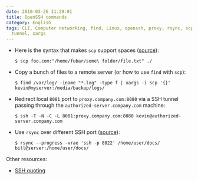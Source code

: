 ```yaml
---
date: 2010-03-26 11:29:01
title: OpenSSH commands
category: English
tags: CLI, Computer networking, find, Linux, openssh, proxy, rsync, scp, shell, SSH,
  tunnel, xargs
---
```


- Here is the syntax that makes `scp` support spaces ([source](https://rasterweb.net/raster/2005/01/27/scp-and-spaces/)):

  ```shell-session
  $ scp foo.com:"/home/fubar/some\ folder/file.txt" ./
  ```

- Copy a bunch of files to a remote server (or how to use `find` with `scp`):

  ```shell-session
  $ find /var/log/ -iname "*.log" -type f | xargs -i scp '{}' kevin@myserver:/media/backup/logs/
  ```

- Redirect local `8081` port to `proxy.company.com:8080` via a SSH tunnel passing through the `authorized-server.company.com` machine:

  ```shell-session
  $ ssh -T -N -C -L 8081:proxy.company.com:8080 kevin@authorized-server.company.com
  ```

- Use `rsync` over different SSH port ([source](https://lists.samba.org/archive/rsync/2001-November/000495.html)):

  ```shell-session
  $ rsync --progress -vrae 'ssh -p 8022' /home/user/docs/ bill@server:/home/user/docs/
  ```

Other resources:

- [SSH quoting](https://www.chiark.greenend.org.uk/~cjwatson/blog/ssh-quoting.html)
